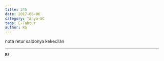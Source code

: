 ```yaml
---
title: 345
date: 2017-06-06
category: Tanya-SC
tags: E-Faktur
author: RS
---
```


nota retur saldonya kekecilan

---



`RS`
